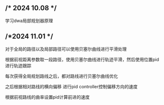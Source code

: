 ## /* 2024  10.08  */
学习dwa局部规划器原理

## /*2024 11.01 */
对于全局的路径以及局部路径可以使用贝塞尔曲线进行平滑处理

根据前视距离参数取一段路径，使用贝塞尔曲线进行轨迹平滑，然后使用位置pid进行轨迹跟踪

每次获得全局规划路线之后，都对路线进行贝塞尔曲线优化

之后根据相对路线的横向偏移 进行pid controller控制偏移方向的速度

根据前视路线的曲率设置pid计算前进的速度


